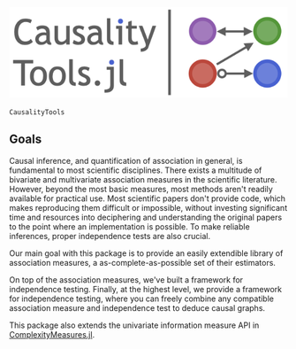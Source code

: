 ![CausalityTools.jl static logo](assets/logo-large.png)

```@docs
CausalityTools
```

## Goals

Causal inference, and quantification of association in general, is fundamental to
most scientific disciplines. There exists a multitude of bivariate and multivariate
association measures in the scientific literature. However, beyond the most basic measures,
most methods aren't readily available for practical use. Most scientific papers don't
provide code, which makes reproducing them difficult or impossible, without
investing significant time and resources into deciphering and understanding the original
papers to the point where an implementation is possible. To make reliable inferences,
proper independence tests are also crucial.

Our main goal with this package is to provide an easily extendible library of
association measures, a as-complete-as-possible set of their estimators.

On top of the association measures, we've built a framework for independence testing. 
Finally, at the highest level, we provide a framework for independence testing, 
where you can freely combine any compatible association measure and independence test 
to deduce causal graphs.

This package also extends the univariate information measure API in
[ComplexityMeasures.jl](https://github.com/JuliaDynamics/ComplexityMeasures.jl).

